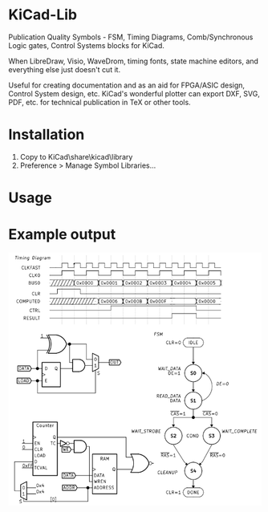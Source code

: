 # KiCad-Lib
Publication Quality Symbols - FSM, Timing Diagrams, Comb/Synchronous Logic gates, Control Systems blocks for KiCad.

When LibreDraw, Visio, WaveDrom, timing fonts, state machine editors, and everything else just doesn't cut it.  

Useful for creating documentation and as an aid for FPGA/ASIC design, Control System design, etc. KiCad's wonderful plotter can export DXF, SVG, PDF, etc. for technical publication in TeX or other tools. 

# Installation
1.  Copy to KiCad\share\kicad\library
2.  Preference > Manage Symbol Libraries...

# Usage 

# Example output
![example_output](https://github.com/cplusruss/KiCad-DigitalGenerics/blob/main/dg.svg?raw=true)
